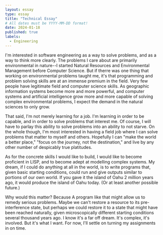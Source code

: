 ```yaml
---
layout: essay
type: essay
title: "Technical Essay"
# All dates must be YYYY-MM-DD format!
date: 2024-01-18
published: true
labels:
  - Engineering
---
```


I'm interested in software engineering as a way to solve problems, and as a way to think more clearly. The problems I care about are primarily environmental in nature--I started Natural Resources and Environmental Management before Computer Science. But if therre was one thing that working on environmental problems taught me, it's that programming and problem solving skills are at an immense premium in the field. Very few people have legitimate field and computer science skills. As geographic information systems become more and more powerful, and computer systems and artificial intelligence grow more and more capable of solving complex environmental problems, I expect the demand in the natural sciences to only grow.

That said, I'm not merely learning for a job. I'm learning in order to be capable, and in order to solve problems that interest me. Of course, I will have to parlay this ability to solve problems into an ability to not starve. On the whole though, I'm most interested in having a field job where I can solve problems that matter to myself and others. Hopefully I can "make the world a better place," "focus on the journey, not the destination," and live by any other number of despicably true platitudes. 

As for the concrete skills I would like to build, I would like to become proficient in LISP, and to become adept at modelling complex systems. My dream, if I could do anything at all in the world, is to write programs that, given basic starting conditions, could run and give outputs similar to portions of our own world. If you gave it the island of Oahu 2 million years ago, it would produce the island of Oahu today. (Or at least another possible future.) 

Why would this matter? Because A program like that might allow us to remedy serious problems. Maybe we can't restore a resource to its pre-interference state, but perhaps we could restore it to a state that might have been reached naturally, given microscopically different starting conditions several thousand years ago.  I know it's a far off dream. It's complex, it's involved. But it's what I want. For now, I'll settle on turning my assignments in on time.
